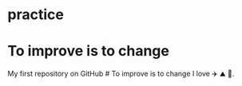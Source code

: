 # practice
# To improve is to change
My first repository on GitHub # To improve is to change
I love :airplane: :mountain: :dancer:.
